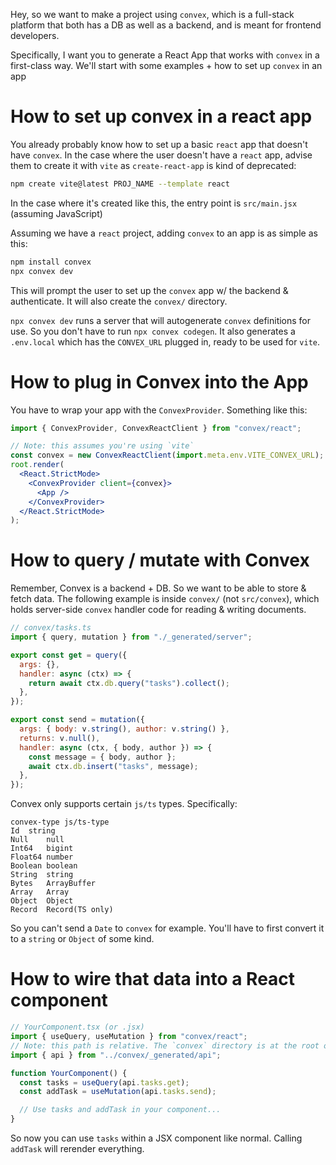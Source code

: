 Hey, so we want to make a project using `convex`, which is a full-stack platform that both has a DB as well as a backend, and is meant for frontend developers.

Specifically, I want you to generate a React App that works with `convex` in a first-class way. We'll start with some examples + how to set up `convex` in an app

# How to set up convex in a react app

You already probably know how to set up a basic `react` app that doesn't have `convex`. In the case where the user doesn't have a `react` app, advise them to create it with `vite` as `create-react-app` is kind of deprecated:

```sh
npm create vite@latest PROJ_NAME --template react
```

In the case where it's created like this, the entry point is `src/main.jsx` (assuming JavaScript)

Assuming we have a `react` project, adding `convex` to an app is as simple as this:

```sh
npm install convex
npx convex dev
```

This will prompt the user to set up the `convex` app w/ the backend & authenticate. It will also create the `convex/` directory.

`npx convex dev` runs a server that will autogenerate `convex` definitions for use. So you don't have to run `npx convex codegen`. It also generates a `.env.local` which has the `CONVEX_URL` plugged in, ready to be used for `vite`.

# How to plug in Convex into the App

You have to wrap your app with the `ConvexProvider`. Something like this:

```jsx
import { ConvexProvider, ConvexReactClient } from "convex/react";

// Note: this assumes you're using `vite`
const convex = new ConvexReactClient(import.meta.env.VITE_CONVEX_URL);
root.render(
  <React.StrictMode>
    <ConvexProvider client={convex}>
      <App />
    </ConvexProvider>
  </React.StrictMode>
);
```

# How to query / mutate with Convex

Remember, Convex is a backend + DB. So we want to be able to store & fetch data. The following example is inside `convex/` (not `src/convex`), which holds server-side `convex` handler code for reading & writing documents.

```jsx
// convex/tasks.ts
import { query, mutation } from "./_generated/server";

export const get = query({
  args: {},
  handler: async (ctx) => {
    return await ctx.db.query("tasks").collect();
  },
});

export const send = mutation({
  args: { body: v.string(), author: v.string() },
  returns: v.null(),
  handler: async (ctx, { body, author }) => {
    const message = { body, author };
    await ctx.db.insert("tasks", message);
  },
});
```

Convex only supports certain `js/ts` types. Specifically:

```
convex-type js/ts-type
Id	string
Null	null
Int64	bigint
Float64	number
Boolean	boolean
String	string
Bytes	ArrayBuffer
Array	Array
Object	Object
Record	Record(TS only)
```

So you can't send a `Date` to `convex` for example. You'll have to first convert it to a `string` or `Object` of some kind.

# How to wire that data into a React component

```jsx
// YourComponent.tsx (or .jsx)
import { useQuery, useMutation } from "convex/react";
// Note: this path is relative. The `convex` directory is at the root of the project, so above `src`. In the case where you're writing code that's in `src/components/*`, you'd want to import `../../convex/_generated/...`
import { api } from "../convex/_generated/api";

function YourComponent() {
  const tasks = useQuery(api.tasks.get);
  const addTask = useMutation(api.tasks.send);

  // Use tasks and addTask in your component...
}
```

So now you can use `tasks` within a JSX component like normal. Calling `addTask` will rerender everything.


